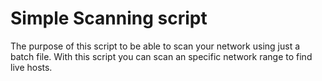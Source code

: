 # Simple Scanning script

The purpose of this script to be able to scan your network using just a batch file. 
With this script you can scan an specific network range to find live hosts. 
